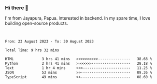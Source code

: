 ### Hi there 👋

I'm from Jayapura, Papua. Interested in backend. In my spare time, I love building open-source products.

<br>

 
 <!--START_SECTION:waka-->

```txt
From: 23 August 2023 - To: 30 August 2023

Total Time: 9 hrs 32 mins

HTML             3 hrs 41 mins   >>>>>>>>>>---------------   38.68 %
Python           2 hrs 41 mins   >>>>>>>------------------   28.18 %
Text             1 hr 4 mins     >>>----------------------   11.25 %
JSON             53 mins         >>-----------------------   09.36 %
TypeScript       49 mins         >>-----------------------   08.60 %
```

<!--END_SECTION:waka-->
